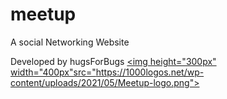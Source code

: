 # meetup

A social Networking Website

Developed by hugsForBugs
<a href="https://meetupguys.netlify.app/index.html" target="_blank"><img height="300px" width="400px"src="https://1000logos.net/wp-content/uploads/2021/05/Meetup-logo.png"></a>
